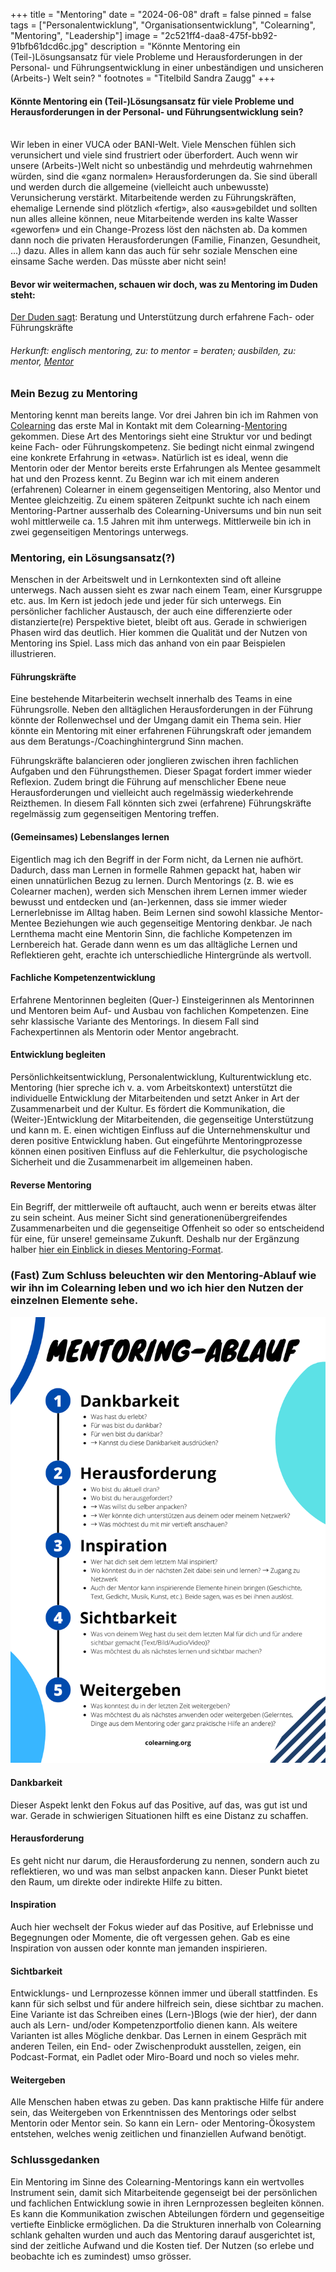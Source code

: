 +++
title = "Mentoring"
date = "2024-06-08"
draft = false
pinned = false
tags = ["Personalentwicklung", "Organisationsentwicklung", "Colearning", "Mentoring", "Leadership"]
image = "2c521ff4-daa8-475f-bb92-91bfb61dcd6c.jpg"
description = "Könnte Mentoring ein (Teil-)Lösungsansatz für viele Probleme und Herausforderungen in der Personal- und Führungsentwicklung in einer unbeständigen und unsicheren (Arbeits-) Welt sein? "
footnotes = "Titelbild Sandra Zaugg"
+++
#### Könnte Mentoring ein (Teil-)Lösungsansatz für viele Probleme und Herausforderungen in der Personal- und Führungsentwicklung sein? 

\
Wir leben in einer VUCA oder BANI-Welt. Viele Menschen fühlen sich verunsichert und viele sind frustriert oder überfordert. Auch wenn wir unsere (Arbeits-)Welt nicht so unbeständig und mehrdeutig wahrnehmen würden, sind die «ganz normalen» Herausforderungen da. Sie sind überall und werden durch die allgemeine (vielleicht auch unbewusste) Verunsicherung verstärkt. Mitarbeitende werden zu Führungskräften, ehemalige Lernende sind plötzlich «fertig», also «aus»gebildet und sollten nun alles alleine können, neue Mitarbeitende werden ins kalte Wasser «geworfen» und ein Change-Prozess löst den nächsten ab. Da kommen dann noch die privaten Herausforderungen (Familie, Finanzen, Gesundheit, …) dazu. Alles in allem kann das auch für sehr soziale Menschen eine einsame Sache werden. Das müsste aber nicht sein! 

#### Bevor wir weitermachen, schauen wir doch, was zu Mentoring im Duden steht: 

[Der Duden sagt](https://www.duden.de/rechtschreibung/Mentoring): Beratung und Unterstützung durch erfahrene Fach- oder Führungskräfte

###### Herkunft: englisch mentoring, zu: to mentor = beraten; ausbilden, zu: mentor, [Mentor](https://www.duden.de/rechtschreibung/Mentor_Berater)

### **Mein Bezug zu Mentoring**

Mentoring kennt man bereits lange. Vor drei Jahren bin ich im Rahmen von [Colearning](https://www.colearning.org) das erste Mal in Kontakt mit dem Colearning-[Mentoring](https://handbuch.colearning.org/operatives/informationssystem/mentoring-ablauf#mentoring-ablauf-ausfuehrlich) gekommen. Diese Art des Mentorings sieht eine Struktur vor und bedingt keine Fach- oder Führungskompetenz. Sie bedingt nicht einmal zwingend eine konkrete Erfahrung in «etwas». Natürlich ist es ideal, wenn die Mentorin oder der Mentor bereits erste Erfahrungen als Mentee gesammelt hat und den Prozess kennt. Zu Beginn war ich mit einem anderen (erfahrenen) Colearner in einem gegenseitigen Mentoring, also Mentor und Mentee gleichzeitig. Zu einem späteren Zeitpunkt suchte ich nach einem Mentoring-Partner ausserhalb des Colearning-Universums und bin nun seit wohl mittlerweile ca. 1.5 Jahren mit ihm unterwegs. Mittlerweile bin ich in zwei gegenseitigen Mentorings unterwegs. 

### **Mentoring, ein Lösungsansatz(?)**

Menschen in der Arbeitswelt und in Lernkontexten sind oft alleine unterwegs. Nach aussen sieht es zwar nach einem Team, einer Kursgruppe etc. aus. Im Kern ist jedoch jede und jeder für sich unterwegs. Ein persönlicher fachlicher Austausch, der auch eine differenzierte oder distanzierte(re) Perspektive bietet, bleibt oft aus. Gerade in schwierigen Phasen wird das deutlich. Hier kommen die Qualität und der Nutzen von Mentoring ins Spiel. Lass mich das anhand von ein paar Beispielen illustrieren.

#### **Führungskräfte**

Eine bestehende Mitarbeiterin wechselt innerhalb des Teams in eine Führungsrolle. Neben den alltäglichen Herausforderungen in der Führung könnte der Rollenwechsel und der Umgang damit ein Thema sein. Hier könnte ein Mentoring mit einer erfahrenen Führungskraft oder jemandem aus dem Beratungs-/Coachinghintergrund Sinn machen. 

Führungskräfte balancieren oder jonglieren zwischen ihren fachlichen Aufgaben und den Führungsthemen. Dieser Spagat fordert immer wieder Reflexion. Zudem bringt die Führung auf menschlicher Ebene neue Herausforderungen und vielleicht auch regelmässig wiederkehrende Reizthemen. In diesem Fall könnten sich zwei (erfahrene) Führungskräfte regelmässig zum gegenseitigen Mentoring treffen. 

#### **(Gemeinsames) Lebenslanges lernen**

Eigentlich mag ich den Begriff in der Form nicht, da Lernen nie aufhört. Dadurch, dass man Lernen in formelle Rahmen gepackt hat, haben wir einen unnatürlichen Bezug zu lernen. Durch Mentorings (z. B. wie es Colearner machen), werden sich Menschen ihrem Lernen immer wieder bewusst und entdecken und (an-)erkennen, dass sie immer wieder Lernerlebnisse im Alltag haben. Beim Lernen sind sowohl klassiche Mentor-Mentee Beziehungen wie auch gegenseitige Mentoring denkbar. Je nach Lernthema macht eine Mentorin Sinn, die fachliche Kompetenzen im Lernbereich hat. Gerade dann wenn es um das alltägliche Lernen und Reflektieren geht, erachte ich unterschiedliche Hintergründe als wertvoll. 

#### **Fachliche Kompetenzentwicklung** 

Erfahrene Mentorinnen begleiten (Quer-) Einsteigerinnen als Mentorinnen und Mentoren beim Auf- und Ausbau von fachlichen Kompetenzen. Eine sehr klassische Variante des Mentorings. In diesem Fall sind Fachexpertinnen als Mentorin oder Mentor angebracht. 

#### **Entwicklung begleiten**

Persönlichkeitsentwicklung, Personalentwicklung, Kulturentwicklung etc. Mentoring (hier spreche ich v. a. vom Arbeitskontext) unterstützt die individuelle Entwicklung der Mitarbeitenden und setzt Anker in Art der Zusammenarbeit und der Kultur. Es fördert die Kommunikation, die (Weiter-)Entwicklung der Mitarbeitenden, die gegenseitige Unterstützung und kann m. E. einen wichtigen Einfluss auf die Unternehmenskultur und deren positive Entwicklung haben. Gut eingeführte Mentoringprozesse können einen positiven Einfluss auf die Fehlerkultur, die psychologische Sicherheit und die Zusammenarbeit im allgemeinen haben. 

#### **Reverse Mentoring**

Ein Begriff, der mittlerweile oft auftaucht, auch wenn er bereits etwas älter zu sein scheint. Aus meiner Sicht sind generationenübergreifendes Zusammenarbeiten und die gegenseitige Offenheit so oder so entscheidend für eine, für unsere! gemeinsame Zukunft. Deshalb nur der Ergänzung halber [hier ein Einblick in dieses Mentoring-Format](https://www.monster.ch/de/mitarbeiter-finden/hr-know-how/recruiting/talent-management/reverse-mentoring-training-coaching-weiterbildung-099706/). 

### (Fast) Zum Schluss beleuchten wir den Mentoring-Ablauf wie wir ihn im Colearning leben und wo ich hier den Nutzen der einzelnen Elemente sehe. 

![](kopie-von-flyer-mentoring-a4.png)

#### **Dankbarkeit**

Dieser Aspekt lenkt den Fokus auf das Positive, auf das, was gut ist und war. Gerade in schwierigen Situationen hilft es eine Distanz zu schaffen. 

#### **Herausforderung**

Es geht nicht nur darum, die Herausforderung zu nennen, sondern auch zu reflektieren, wo und was man selbst anpacken kann. Dieser Punkt bietet den Raum, um direkte oder indirekte Hilfe zu bitten.

#### **Inspiration**

Auch hier wechselt der Fokus wieder auf das Positive, auf Erlebnisse und Begegnungen oder Momente, die oft vergessen gehen. Gab es eine Inspiration von aussen oder konnte man jemanden inspirieren. 

#### **Sichtbarkeit**

Entwicklungs- und Lernprozesse können immer und überall stattfinden. Es kann für sich selbst und für andere hilfreich sein, diese sichtbar zu machen. Eine Variante ist das Schreiben eines (Lern-)Blogs (wie der hier), der dann auch als Lern- und/oder Kompetenzportfolio dienen kann. Als weitere Varianten ist alles Mögliche denkbar. Das Lernen in einem Gespräch mit anderen Teilen, ein End- oder Zwischenprodukt ausstellen, zeigen, ein Podcast-Format, ein Padlet oder Miro-Board und noch so vieles mehr.

#### **Weitergeben**

Alle Menschen haben etwas zu geben. Das kann praktische Hilfe für andere sein, das Weitergeben von Erkenntnissen des Mentorings oder selbst Mentorin oder Mentor sein. So kann ein Lern- oder Mentoring-Ökosystem entstehen, welches wenig zeitlichen und finanziellen Aufwand benötigt.

### Schlussgedanken

Ein Mentoring im Sinne des Colearning-Mentorings kann ein wertvolles Instrument sein, damit sich Mitarbeitende gegenseigt bei der persönlichen und fachlichen Entwicklung sowie in ihren Lernprozessen begleiten können. Es kann die Kommunikation zwischen Abteilungen fördern und gegenseitige vertiefte Einblicke ermöglichen. Da die Strukturen innerhalb von Colearning schlank gehalten wurden und auch das Mentoring darauf ausgerichtet ist, sind der zeitliche Aufwand und die Kosten tief. Der Nutzen (so erlebe und beobachte ich es zumindest) umso grösser.